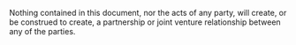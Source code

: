 Nothing contained in this document, nor the acts of any party, will create, or be construed to create, a partnership or joint venture relationship between any of the parties.